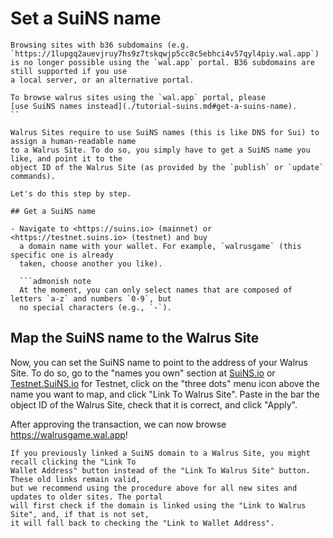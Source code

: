 # Set a SuiNS name

```admonish note
Browsing sites with b36 subdomains (e.g. `https://1lupgq2auevjruy7hs9z7tskqwjp5cc8c5ebhci4v57qyl4piy.wal.app`)
is no longer possible using the `wal.app` portal. B36 subdomains are still supported if you use
a local server, or an alternative portal.

To browse walrus sites using the `wal.app` portal, please
[use SuiNS names instead](./tutorial-suins.md#get-a-suins-name).
``

Walrus Sites require to use SuiNS names (this is like DNS for Sui) to assign a human-readable name
to a Walrus Site. To do so, you simply have to get a SuiNS name you like, and point it to the
object ID of the Walrus Site (as provided by the `publish` or `update` commands).

Let's do this step by step.

## Get a SuiNS name

- Navigate to <https://suins.io> (mainnet) or <https://testnet.suins.io> (testnet) and buy
  a domain name with your wallet. For example, `walrusgame` (this specific one is already
  taken, choose another you like).

  ```admonish note
  At the moment, you can only select names that are composed of letters `a-z` and numbers `0-9`, but
  no special characters (e.g., `-`).
  ```

## Map the SuiNS name to the Walrus Site

Now, you can set the SuiNS name to point to the address of your Walrus Site. To do so, go to the
"names you own" section at [SuiNS.io](https://suins.io/account/my-names) or
[Testnet.SuiNS.io](https://testnet.suins.io/account/my-names) for Testnet, click on the "three
dots" menu icon above the name you want to map, and click "Link To Walrus Site". Paste in the bar
the object ID of the Walrus Site, check that it is correct, and click "Apply".

After approving the transaction, we can now browse <https://walrusgame.wal.app>!

``` admonish warning title="Backwards compatibility"
If you previously linked a SuiNS domain to a Walrus Site, you might recall clicking the "Link To
Wallet Address" button instead of the "Link To Walrus Site" button. These old links remain valid,
but we recommend using the procedure above for all new sites and updates to older sites. The portal
will first check if the domain is linked using the "Link to Walrus Site", and, if that is not set,
it will fall back to checking the "Link to Wallet Address".
```
